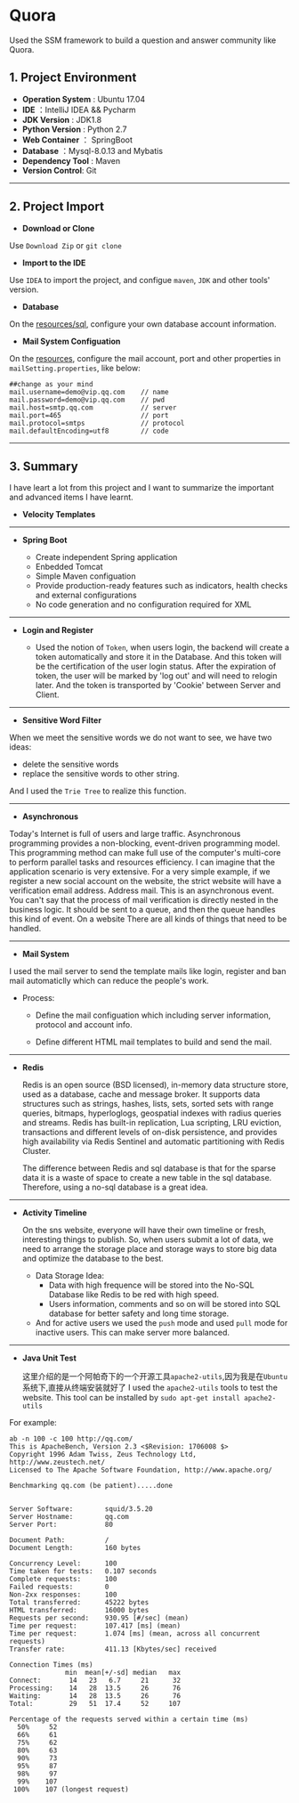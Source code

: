 # Quora
Used the SSM framework to build a question and answer community like Quora.


## 1. Project Environment

  * **Operation System** : Ubuntu 17.04
  * **IDE** ：IntelliJ IDEA && Pycharm
  * **JDK Version** : JDK1.8
  * **Python Version** : Python 2.7
  * **Web Container** ： SpringBoot
  * **Database** ：Mysql-8.0.13 and Mybatis
  * **Dependency Tool** : Maven
  * **Version Control**: Git


---

## 2. Project Import
- **Download or Clone**

Use `Download Zip` or `git clone`

- **Import to the IDE**

Use `IDEA` to import the project, and configue `maven`, `JDK` and other tools' version.

- **Database**

On the [resources/sql](src/main/resources/sql), configure your own database account information.

- **Mail System Configuation**

On the [resources](src/main/resources/), configure the mail account, port and other properties in `mailSetting.properties`, like below:

```
##change as your mind
mail.username=demo@vip.qq.com    // name
mail.password=demo@vip.qq.com    // pwd
mail.host=smtp.qq.com            // server
mail.port=465                    // port
mail.protocol=smtps              // protocol
mail.defaultEncoding=utf8        // code
```


---


## 3. Summary

  I have leart a lot from this project and I want to summarize the important and advanced items I have learnt.

- **Velocity Templates**



---

- **Spring Boot**

	-  Create independent Spring application
	-  Enbedded Tomcat
	-  Simple Maven configuation
	-  Provide production-ready features such as indicators, health checks and external configurations
	-  No code generation and no configuration required for XML

---

- **Login and Register**

	- Used the notion of `Token`, when users login, the backend will create a token automatically and store it in the Database. And this token will be the certification of the user login status. After the expiration of token, the user will be marked by 'log out' and will need to relogin later. And the token is transported by 'Cookie' between Server and Client.

---

- **Sensitive Word Filter**


 When we meet the sensitive words we do not want to see, we have two ideas:
 - delete the sensitive words
 - replace the sensitive words to other string.

And I used the `Trie Tree` to realize this function.


---

-  **Asynchronous**

  Today's Internet is full of users and large traffic. Asynchronous programming provides a non-blocking, event-driven programming model. This programming method can make full use of the computer's multi-core to perform parallel tasks and resources efficiency. I can imagine that the application scenario is very extensive. For a very simple example, if we register a new social account on the website, the strict website will have a verification email address. Address mail. This is an asynchronous event. You can't say that the process of mail verification is directly nested in the business logic. It should be sent to a queue, and then the queue handles this kind of event. On a website There are all kinds of things that need to be handled.

----


 - **Mail System**

 I used the mail server to send the template mails like login, register and ban mail automaticlly which can reduce the people's work.

 - Process:
 	- Define the mail configuation which including server information, protocol and account info.
 	
 	- Define different HTML mail templates to build and send the mail.


----

- **Redis**

	Redis is an open source (BSD licensed), in-memory data structure store, used as a database, cache and message broker. It supports data structures such as strings, hashes, lists, sets, sorted sets with range queries, bitmaps, hyperloglogs, geospatial indexes with radius queries and streams. Redis has built-in replication, Lua scripting, LRU eviction, transactions and different levels of on-disk persistence, and provides high availability via Redis Sentinel and automatic partitioning with Redis Cluster.


  The difference between Redis and sql database is that for the sparse data it is a waste of space to create a new table in the sql database. Therefore, using a no-sql database is a great idea.



----


-  **Activity Timeline**

	On the sns website, everyone will have their own timeline or fresh, interesting things to publish. So, when users submit a lot of data, we need to arrange the storage place and storage ways to store big data and optimize the database to the best. 

	- Data Storage Idea:
  		+ Data with high frequence will be stored into the No-SQL Database like Redis to be red with high speed.
  		+ Users information, comments and so on will be stored into SQL database for better safety and long time storage.
   	+ And for active users we used the `push` mode and used `pull` mode for inactive users. This can make server more balanced.


----

- **Java Unit Test**

  这里介绍的是一个阿帕奇下的一个开源工具`apache2-utils`,因为我是在`Ubuntu`系统下,直接从终端安装就好了
  I used the `apache2-utils` tools to test the website.
  This tool can be installed by `sudo apt-get install apache2-utils`

For example:
  
```
ab -n 100 -c 100 http://qq.com/
This is ApacheBench, Version 2.3 <$Revision: 1706008 $>
Copyright 1996 Adam Twiss, Zeus Technology Ltd, http://www.zeustech.net/
Licensed to The Apache Software Foundation, http://www.apache.org/

Benchmarking qq.com (be patient).....done


Server Software:        squid/3.5.20
Server Hostname:        qq.com
Server Port:            80

Document Path:          /
Document Length:        160 bytes

Concurrency Level:      100
Time taken for tests:   0.107 seconds
Complete requests:      100
Failed requests:        0
Non-2xx responses:      100
Total transferred:      45222 bytes
HTML transferred:       16000 bytes
Requests per second:    930.95 [#/sec] (mean)
Time per request:       107.417 [ms] (mean)
Time per request:       1.074 [ms] (mean, across all concurrent requests)
Transfer rate:          411.13 [Kbytes/sec] received

Connection Times (ms)
              min  mean[+/-sd] median   max
Connect:       14   23   6.7     21      32
Processing:    14   28  13.5     26      76
Waiting:       14   28  13.5     26      76
Total:         29   51  17.4     52     107

Percentage of the requests served within a certain time (ms)
  50%     52
  66%     61
  75%     62
  80%     63
  90%     73
  95%     87
  98%     97
  99%    107
 100%    107 (longest request)

``` 

























